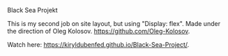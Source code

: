 Black Sea Projekt

This is my second job on site layout, but using "Display: flex". Made under the direction of Oleg Kolosov. https://github.com/Oleg-Kolosov.

Watch here: https://kiryldubenfed.github.io/Black-Sea-Project/.
